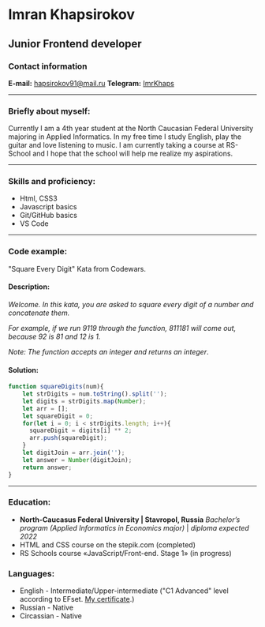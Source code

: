 # Imran Khapsirokov
## Junior Frontend developer
### Contact information

**E-mail:** hapsirokov91@mail.ru
**Telegram:** [ImrKhaps](https://t.me/ImrKhaps)

***
### Briefly about myself:
Currently I am a 4th year student at the North Caucasian Federal University majoring in Applied Informatics. 
In my free time I study English, play the guitar and love listening to music.
I am currently taking a course at RS-School and I hope that the school will help me realize my aspirations.
***
### Skills and proficiency:
* Html, CSS3
* Javascript basics
* Git/GitHub basics
* VS Code
***
### Code example:
"Square Every Digit" Kata from Codewars. 

#### Description:   

*Welcome. In this kata, you are asked to square every digit of a number and concatenate them.*

*For example, if we run 9119 through the function, 811181 will come out, because 92 is 81 and 12 is 1.*

*Note: The function accepts an integer and returns an integer*.

#### Solution: 
```javascript
function squareDigits(num){
    let strDigits = num.toString().split('');
    let digits = strDigits.map(Number);
    let arr = [];
    let squareDigit = 0;
    for(let i = 0; i < strDigits.length; i++){
      squareDigit = digits[i] ** 2;
      arr.push(squareDigit);
    }
    let digitJoin = arr.join('');
    let answer = Number(digitJoin);
    return answer;
}
```
***
### Education:
* **North-Caucasus Federal University | Stavropol, Russia**
*Bachelor’s program (Applied Informatics in Economics major)* | *diploma expected 2022* 
* HTML and CSS course on the stepik.com (completed)
* RS Schools course «JavaScript/Front-end. Stage 1» (in progress)

### Languages:
* English - Intermediate/Upper-intermediate ("C1 Advanced" level according to EFset. [My certificate](https://www.efset.org/cert/U7nSCA).)
* Russian - Native
* Circassian - Native